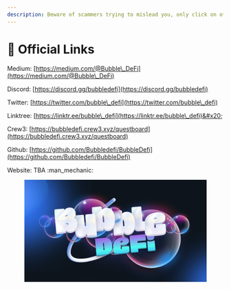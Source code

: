 ```yaml
---
description: Beware of scammers trying to mislead you, only click on official links!
---
```


# 🔗 Official Links

Medium: [https://medium.com/@Bubble\_DeFi](https://medium.com/@Bubble\_DeFi)

Discord: [https://discord.gg/bubbledefi](https://discord.gg/bubbledefi)

Twitter: [https://twitter.com/bubble\_defi](https://twitter.com/bubble\_defi)

Linktree: [https://linktr.ee/bubble\_defi](https://linktr.ee/bubble\_defi)&#x20;

Crew3: [https://bubbledefi.crew3.xyz/questboard](https://bubbledefi.crew3.xyz/questboard)

Github: [https://github.com/Bubbledefi/BubbleDefi](https://github.com/Bubbledefi/BubbleDefi)

Website: TBA :man\_mechanic:



<figure><img src=".gitbook/assets/BubbleDefi  960x540.jpg" alt=""><figcaption></figcaption></figure>





